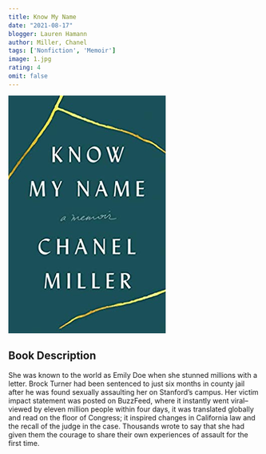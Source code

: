 ```yaml
---
title: Know My Name
date: "2021-08-17"
blogger: Lauren Hamann
author: Miller, Chanel
tags: ['Nonfiction', 'Memoir']
image: 1.jpg
rating: 4
omit: false
---
```


![Book Cover](1.jpg)

## Book Description

She was known to the world as Emily Doe when she stunned millions with a letter. Brock Turner had been sentenced to just six months in county jail after he was found sexually assaulting her on Stanford’s campus. Her victim impact statement was posted on BuzzFeed, where it instantly went viral–viewed by eleven million people within four days, it was translated globally and read on the floor of Congress; it inspired changes in California law and the recall of the judge in the case. Thousands wrote to say that she had given them the courage to share their own experiences of assault for the first time.